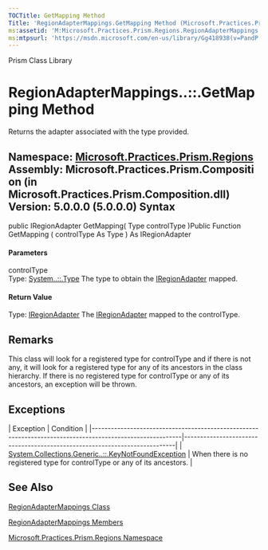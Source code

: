```yaml
---
TOCTitle: GetMapping Method
Title: 'RegionAdapterMappings.GetMapping Method (Microsoft.Practices.Prism.Regions)'
ms:assetid: 'M:Microsoft.Practices.Prism.Regions.RegionAdapterMappings.GetMapping(System.Type)'
ms:mtpsurl: 'https://msdn.microsoft.com/en-us/library/Gg418938(v=PandP.50)'
---
```


Prism Class Library

RegionAdapterMappings..::.GetMapping Method
===========================================

Returns the adapter associated with the type provided.

**Namespace:** [Microsoft.Practices.Prism.Regions](https://msdn.microsoft.com/n:microsoft.practices.prism.regions)
**Assembly:** Microsoft.Practices.Prism.Composition (in Microsoft.Practices.Prism.Composition.dll) Version: 5.0.0.0 (5.0.0.0)
Syntax
------

<span id="syntaxToggle"></span>public IRegionAdapter GetMapping( Type controlType )Public Function GetMapping ( controlType As Type ) As IRegionAdapter
#### Parameters

controlType  
Type: [System..::.Type](http://msdn2.microsoft.com/en-us/library/42892f65)
The type to obtain the [IRegionAdapter](https://msdn.microsoft.com/t:microsoft.practices.prism.regions.iregionadapter) mapped.

#### Return Value

Type: [IRegionAdapter](https://msdn.microsoft.com/t:microsoft.practices.prism.regions.iregionadapter)
The [IRegionAdapter](https://msdn.microsoft.com/t:microsoft.practices.prism.regions.iregionadapter) mapped to the controlType.

Remarks
-------

<span id="remarksToggle"></span>This class will look for a registered type for controlType and if there is not any, it will look for a registered type for any of its ancestors in the class hierarchy. If there is no registered type for controlType or any of its ancestors, an exception will be thrown.

Exceptions
----------

<span id="exceptionsToggle"></span>
| Exception                                                                                                | Condition                                                                 |
|----------------------------------------------------------------------------------------------------------|---------------------------------------------------------------------------|
| [System.Collections.Generic..::.KeyNotFoundException](http://msdn2.microsoft.com/en-us/library/9a35cy81) | When there is no registered type for controlType or any of its ancestors. |

See Also
--------

<span id="seeAlsoToggle"></span>
[RegionAdapterMappings Class](https://msdn.microsoft.com/t:microsoft.practices.prism.regions.regionadaptermappings)

[RegionAdapterMappings Members](https://msdn.microsoft.com/allmembers.t:microsoft.practices.prism.regions.regionadaptermappings)

[Microsoft.Practices.Prism.Regions Namespace](https://msdn.microsoft.com/n:microsoft.practices.prism.regions)
